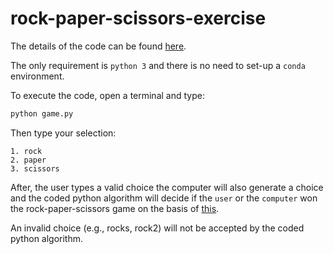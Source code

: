 # rock-paper-scissors-exercise The details of the code can be found [here](https://github.com/lcqsigi/rock-paper-scissors-exercise/blob/main/game.py).The only requirement is `python 3` and there is no need to set-up a `conda`environment.To execute the code, open a terminal and type:```shpython game.py```Then type your selection:    1. rock    2. paper    3. scissorsAfter, the user types a valid choice the computer will also generate a choice and thecoded python algorithm will decide if the `user` or the `computer` won the rock-paper-scissors game on the basis of [this](https://en.wikipedia.org/wiki/Rock_paper_scissors).An invalid choice (e.g., rocks, rock2) will not be accepted by thecoded python algorithm.
